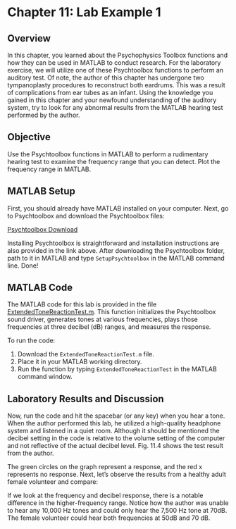 # Chapter 11: Lab Example 1

## Overview
In this chapter, you learned about the Psychophysics Toolbox functions and how they can be used in MATLAB to conduct research. For the laboratory exercise, we will utilize one of these Psychtoolbox functions to perform an auditory test. Of note, the author of this chapter has undergone two tympanoplasty procedures to reconstruct both eardrums. This was a result of complications from ear tubes as an infant. Using the knowledge you gained in this chapter and your newfound understanding of the auditory system, try to look for any abnormal results from the MATLAB hearing test performed by the author. 

## Objective
Use the Psychtoolbox functions in MATLAB to perform a rudimentary hearing test to examine the frequency range that you can detect. Plot the frequency range in MATLAB.

## MATLAB Setup
First, you should already have MATLAB installed on your computer. Next, go to Psychtoolbox and download the Psychtoolbox files:

[Psychtoolbox Download](http://psychtoolbox.org/download.html#installation)

Installing Psychtoolbox is straightforward and installation instructions are also provided in the link above. After downloading the Psychtoolbox folder, path to it in MATLAB and type `SetupPsychtoolbox` in the MATLAB command line. Done!

## MATLAB Code
The MATLAB code for this lab is provided in the file [ExtendedToneReactionTest.m](ExtendedToneReactionTest.m). This function initializes the Psychtoolbox sound driver, generates tones at various frequencies, plays those frequencies at three decibel (dB) ranges, and measures the response.

To run the code:
1. Download the `ExtendedToneReactionTest.m` file.
2. Place it in your MATLAB working directory.
3. Run the function by typing `ExtendedToneReactionTest` in the MATLAB command window.

## Laboratory Results and Discussion
Now, run the code and hit the spacebar (or any key) when you hear a tone. When the author performed this lab, he utilized a high-quality headphone system and listened in a quiet room. Although it should be mentioned the decibel setting in the code is relative to the volume setting of the computer and not reflective of the actual decibel level.  Fig. 11.4 shows the test result from the author. 

The green circles on the graph represent a response, and the red x represents no response. Next, let’s observe the results from a healthy adult female volunteer and compare:

If we look at the frequency and decibel response, there is a notable difference in the higher-frequency range. Notice how the author was unable to hear any 10,000 Hz tones and could only hear the 7,500 Hz tone at 70dB. The female volunteer could hear both frequencies at 50dB and 70 dB.



